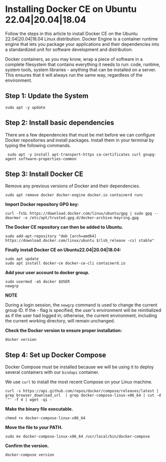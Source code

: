 # Installing Docker CE on Ubuntu 22.04|20.04|18.04

Follow the steps in this article to install Docker CE on the Ubuntu 22.04|20.04|18.04 Linux distribution. Docker Engine is a container runtime engine that lets you package your applications and their dependencies into a standardized unit for software development and distribution.

Docker containers, as you may know, wrap a piece of software in a complete filesystem that contains everything it needs to run: code, runtime, system tools, system libraries - anything that can be installed on a server. This ensures that it will always run the same way, regardless of the environment.

## Step 1: Update the System

```
sudo apt -y update
```
## Step 2: Install basic dependencies

There are a few dependencies that must be met before we can configure Docker repositories and install packages. Install them in your terminal by typing the following commands.

```
 sudo apt -y install apt-transport-https ca-certificates curl gnupg-agent software-properties-common
```

## Step 3: Install Docker CE

Remove any previous versions of Docker and their dependencies.

```
sudo apt remove docker docker-engine docker.io containerd runc
```

**Import Docker repository GPG key:**

```
curl -fsSL https://download.docker.com/linux/ubuntu/gpg | sudo gpg --dearmor -o /etc/apt/trusted.gpg.d/docker-archive-keyring.gpg
```

**The Docker CE repository can then be added to Ubuntu.**

```
sudo add-apt-repository "deb [arch=amd64] https://download.docker.com/linux/ubuntu $(lsb_release -cs) stable"
```

**Finally install Docker CE on Ubuntu22.04|20.04|18.04:**

```
sudo apt update
sudo apt install docker-ce docker-ce-cli containerd.io
```

**Add your user account to docker group.**

```
sudo usermod -aG docker $USER
newgrp
```
**NOTE**

During a login session, the ```newgrp``` command is used to change the current group ID. If the - flag is specified, the user's environment will be reinitialized as if the user had logged in; otherwise, the current environment, including the current working directory, will remain unchanged.


**Check the Docker version to ensure proper installation:**

```
docker version
```

## Step 4: Set up Docker Compose

Docker Compose must be installed because we will be using it to deploy several containers with our ```bindapi``` container.

We use ```curl``` to install the most recent Compose on your Linux machine.

```
curl -s https://api.github.com/repos/docker/compose/releases/latest | grep browser_download_url  | grep docker-compose-linux-x86_64 | cut -d '"' -f 4 | wget -qi -

```

**Make the binary file executable.**

```
chmod +x docker-compose-linux-x86_64
```

**Move the file to your PATH.**

```
sudo mv docker-compose-linux-x86_64 /usr/local/bin/docker-compose
```

**Confirm the version.**

```
docker-compose version
```








